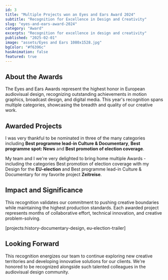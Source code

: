 ```yaml
---
id: 3
title: "Multiple Projects won an Eyes and Ears Award 2024"
subtitle: "Recognition for Excellence in Design and Creativity"
slug: "eyes-and-ears-award-2024"
category: "Award"
excerpts: "Recognition for excellence in design and creativity"
published: "2025-02-01"
image: "assets/Eyes and Ears 1080x1528.jpg"
bgColor: "#f6396c"
hasAnimation: false
featured: true
---
```



## About the Awards

The Eyes and Ears Awards represent the highest honor in European audiovisual design, recognizing outstanding achievements in motion graphics, broadcast design, and digital media. This year's recognition spans multiple categories, showcasing the breadth and quality of our creative work.

## Awarded Projects

I was very thankful to be nominated in three of the many categories including **Best programme lead-in Culture & Documentary**, **Best programme spot: News** and **Best promotion of election coverage**.

My team and I we're very delighted to bring home multiple Awards - including the categories Best promotion of election coverage with my Design for the **EU-election** and Best programme lead-in Culture & Documentary for my favorite project **Zeitreise**.


## Impact and Significance

This recognition validates our commitment to pushing creative boundaries while maintaining the highest production standards. Each awarded project represents months of collaborative effort, technical innovation, and creative problem-solving.


[projects:history-documentary-design, eu-election-trailer]

## Looking Forward

This recognition energizes our team to continue exploring new creative territories and developing innovative solutions for our clients. We're honored to be recognized alongside such talented colleagues in the audiovisual design community. 